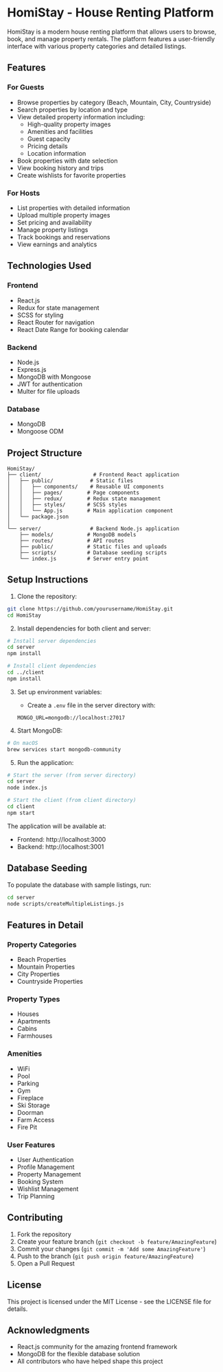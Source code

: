 # HomiStay - House Renting Platform

HomiStay is a modern house renting platform that allows users to browse, book, and manage property rentals. The platform features a user-friendly interface with various property categories and detailed listings.

## Features

### For Guests
- Browse properties by category (Beach, Mountain, City, Countryside)
- Search properties by location and type
- View detailed property information including:
  - High-quality property images
  - Amenities and facilities
  - Guest capacity
  - Pricing details
  - Location information
- Book properties with date selection
- View booking history and trips
- Create wishlists for favorite properties

### For Hosts
- List properties with detailed information
- Upload multiple property images
- Set pricing and availability
- Manage property listings
- Track bookings and reservations
- View earnings and analytics

## Technologies Used

### Frontend
- React.js
- Redux for state management
- SCSS for styling
- React Router for navigation
- React Date Range for booking calendar

### Backend
- Node.js
- Express.js
- MongoDB with Mongoose
- JWT for authentication
- Multer for file uploads

### Database
- MongoDB
- Mongoose ODM

## Project Structure

```
HomiStay/
├── client/                 # Frontend React application
│   ├── public/            # Static files
│   │   ├── components/    # Reusable UI components
│   │   ├── pages/        # Page components
│   │   ├── redux/        # Redux state management
│   │   ├── styles/       # SCSS styles
│   │   └── App.js        # Main application component
│   └── package.json
│
└── server/                # Backend Node.js application
    ├── models/           # MongoDB models
    ├── routes/           # API routes
    ├── public/           # Static files and uploads
    ├── scripts/          # Database seeding scripts
    └── index.js          # Server entry point
```

## Setup Instructions

1. Clone the repository:
```bash
git clone https://github.com/yourusername/HomiStay.git
cd HomiStay
```

2. Install dependencies for both client and server:
```bash
# Install server dependencies
cd server
npm install

# Install client dependencies
cd ../client
npm install
```

3. Set up environment variables:
   - Create a `.env` file in the server directory with:
   ```
   MONGO_URL=mongodb://localhost:27017
   ```

4. Start MongoDB:
```bash
# On macOS
brew services start mongodb-community
```

5. Run the application:
```bash
# Start the server (from server directory)
cd server
node index.js

# Start the client (from client directory)
cd client
npm start
```

The application will be available at:
- Frontend: http://localhost:3000
- Backend: http://localhost:3001

## Database Seeding

To populate the database with sample listings, run:
```bash
cd server
node scripts/createMultipleListings.js
```

## Features in Detail

### Property Categories
- Beach Properties
- Mountain Properties
- City Properties
- Countryside Properties

### Property Types
- Houses
- Apartments
- Cabins
- Farmhouses

### Amenities
- WiFi
- Pool
- Parking
- Gym
- Fireplace
- Ski Storage
- Doorman
- Farm Access
- Fire Pit

### User Features
- User Authentication
- Profile Management
- Property Management
- Booking System
- Wishlist Management
- Trip Planning

## Contributing

1. Fork the repository
2. Create your feature branch (`git checkout -b feature/AmazingFeature`)
3. Commit your changes (`git commit -m 'Add some AmazingFeature'`)
4. Push to the branch (`git push origin feature/AmazingFeature`)
5. Open a Pull Request

## License

This project is licensed under the MIT License - see the LICENSE file for details.

## Acknowledgments

- React.js community for the amazing frontend framework
- MongoDB for the flexible database solution
- All contributors who have helped shape this project